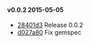 #### v0.0.2 2015-05-05

- [28401d3](https://github.com/bootstraponline/trace_files/commit/28401d321064486971747a96726ac3136cddc915) Release 0.0.2
- [d027a80](https://github.com/bootstraponline/trace_files/commit/d027a808b531e4aaebd46fffa23b243e1d3700bf) Fix gemspec